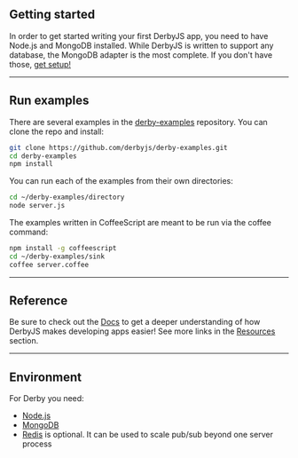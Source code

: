 ## Getting started

<p class="lead">
In order to get started writing your first DerbyJS app, you need to have Node.js and MongoDB installed. While DerbyJS is written to support any database, the MongoDB adapter is the most complete. If you don't have those, <a href="#environment">get setup!</a>
</p>

---

## Run examples

There are several examples in the [derby-examples](https://github.com/derbyjs/derby-examples) repository.
You can clone the repo and install:
```bash
git clone https://github.com/derbyjs/derby-examples.git
cd derby-examples
npm install
```

You can run each of the examples from their own directories:

```bash
cd ~/derby-examples/directory
node server.js
```

The examples written in CoffeeScript are meant to be run via the coffee command:

```bash
npm install -g coffeescript
cd ~/derby-examples/sink
coffee server.coffee
```

<!--
## Boilerplate

If you want to start from a blank slate, [generator-derby](https://github.com/derbyparty/generator-derby) is a handy tool for creating a DerbyJS boilerplate.

```bash
# install yeoman
npm install -g yo
# install the generator
npm install -g generator-derby

mkdir myapp
cd myapp
# create a javascript based app:
yo derby
# or create a coffeescript based app:
yo derby --coffee
```
-->

---

## Reference

Be sure to check out the [Docs](docs) to get a deeper understanding of how DerbyJS makes developing apps easier!
See more links in the [Resources](resources) section.

---

## Environment

For Derby you need:
* [Node.js](https://nodejs.org)
* [MongoDB](https://docs.mongodb.com/manual/administration/install-community/)
* [Redis](https://redis.io/) is optional. It can be used to scale pub/sub beyond one server process
